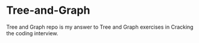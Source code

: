 # Tree-and-Graph
Tree and Graph repo is my answer to Tree and Graph exercises in Cracking the coding interview.
